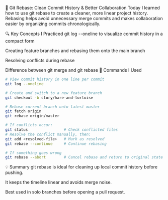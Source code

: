 🧠 Git Rebase: Clean Commit History & Better Collaboration
Today I learned how to use git rebase to create a cleaner, more linear project history. Rebasing helps avoid unnecessary merge commits and makes collaboration easier by organizing commits chronologically.

🔍 Key Concepts I Practiced
git log --oneline to visualize commit history in a compact form

Creating feature branches and rebasing them onto the main branch

Resolving conflicts during rebase

Difference between git merge and git rebase
🧪 Commands I Used
```bash
# View commit history in one line per commit
git log --oneline

# Create and switch to a new feature branch
git checkout -b story/hare-and-tortoise

# Rebase current branch onto latest master
git fetch origin
git rebase origin/master

# If conflicts occur:
git status                # Check conflicted files
# Resolve the conflict manually, then:
git add <resolved-file>   # Mark as resolved
git rebase --continue     # Continue rebasing

# If something goes wrong
git rebase --abort        # Cancel rebase and return to original state
```
💡 Summary
git rebase is ideal for cleaning up local commit history before pushing.

It keeps the timeline linear and avoids merge noise.

Best used in solo branches before opening a pull request.

